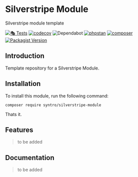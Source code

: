 # Silverstripe Module
Silverstripe module template

[![🎭 Tests](https://github.com/syntro-opensource/silverstripe-module/workflows/%F0%9F%8E%AD%20Tests/badge.svg)](https://github.com/syntro-opensource/silverstripe-module/actions?query=workflow%3A%22%F0%9F%8E%AD+Tests%22+branch%3A%22master%22)
[![codecov](https://codecov.io/gh/syntro-opensource/silverstripe-module/branch/master/graph/badge.svg)](https://codecov.io/gh/syntro-opensource/silverstripe-module)
![Dependabot](https://img.shields.io/badge/dependabot-active-brightgreen?logo=dependabot)
[![phpstan](https://img.shields.io/badge/PHPStan-enabled-success)](https://github.com/phpstan/phpstan)
[![composer](https://img.shields.io/packagist/dt/syntro/silverstripe-module?color=success&logo=composer)](https://packagist.org/packages/syntro/silverstripe-module)
[![Packagist Version](https://img.shields.io/packagist/v/syntro/silverstripe-module?label=stable&logo=composer)](https://packagist.org/packages/syntro/silverstripe-module)



## Introduction
Template repository for a Silverstripe Module.

## Installation

To install this module, run the following command:
```
composer require syntro/silverstripe-module
```
Thats it.

## Features
> to be added

## Documentation
> to be added
